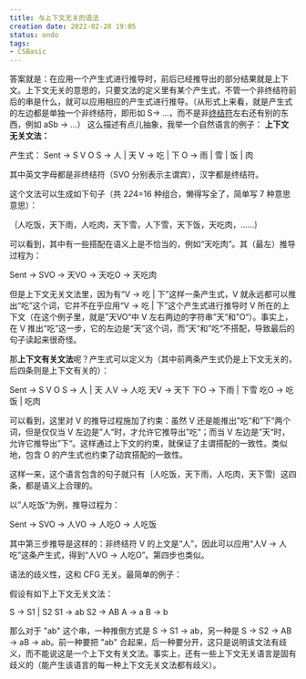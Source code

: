 ```yaml
---
title: 与上下文无关的语法
creation date: 2022-02-28 19:05 
status: ondo
tags:
- CSBasic
---
```

答案就是：在应用一个产生式进行推导时，前后已经推导出的部分结果就是上下文。上下文无关的意思的，只要文法的定义里有某个产生式，不管一个非终结符前后的串是什么，就可以应用相应的产生式进行推导。（从形式上来看，就是产生式的左边都是单独一个非终结符，即形如 S-> ...，而不是非[终结符](https://www.zhihu.com/search?q=%E7%BB%88%E7%BB%93%E7%AC%A6&search_source=Entity&hybrid_search_source=Entity&hybrid_search_extra=%7B%22sourceType%22%3A%22answer%22%2C%22sourceId%22%3A307309365%7D)左右还有别的东西，例如 aSb -> ...）
这么描述有点儿抽象，我举一个自然语言的例子：
**上下文无关文法：**

产生式：
Sent -> S V O
S -> 人 | 天
V -> 吃 | 下
O -> 雨 | 雪 | 饭 | 肉

其中英文字母都是非终结符（SVO 分别表示主谓宾），汉字都是终结符。

这个文法可以生成如下句子（共 2*2*4=16 种组合，懒得写全了，简单写 7 种意思意思）：

｛人吃饭，天下雨，人吃肉，天下雪，人下雪，天下饭，天吃肉，……｝

可以看到，其中有一些搭配在语义上是不恰当的，例如“天吃肉”。其（最左）推导过程为：

Sent -> SVO -> 天VO -> 天吃O -> 天吃肉

但是上下文无关文法里，因为有“V -> 吃 | 下”这样一条产生式，V 就永远都可以推出“吃”这个词，它并不在乎应用“V -> 吃 | 下”这个产生式进行推导时 V 所在的上下文（在这个例子里，就是”天VO“中 V 左右两边的字符串”天“和”O“）。事实上，在 V 推出“吃”这一步，它的左边是“天”这个词，而”天“和”吃“不搭配，导致最后的句子读起来很奇怪。

  

那**上下文有关文法**呢？产生式可以定义为（其中前两条产生式仍是上下文无关的，后四条则是上下文有关的）：

Sent -> S V O
S -> 人 | 天
人V -> 人吃
天V -> 天下
下O -> 下雨 | 下雪
吃O -> 吃饭 | 吃肉

可以看到，这里对 V 的推导过程施加了约束：虽然 V 还是能推出”吃“和”下“两个词，但是仅仅当 V 左边是”人“时，才允许它推导出”吃“；而当 V 左边是”天“时，允许它推导出”下“。这样通过上下文的约束，就保证了主谓搭配的一致性。类似地，包含 O 的产生式也约束了动宾搭配的一致性。

这样一来，这个语言包含的句子就只有｛人吃饭，天下雨，人吃肉，天下雪｝这四条，都是语义上合理的。

以”人吃饭“为例，推导过程为：

Sent -> SVO -> 人VO -> 人吃O -> 人吃饭

其中第三步推导是这样的：非终结符 V 的上文是“人”，因此可以应用“人V -> 人吃”这条产生式，得到“人VO -> 人吃O”。第四步也类似。

  

语法的歧义性，这和 CFG 无关。最简单的例子：

假设有如下上下文无关文法：

S -> S1 | S2
S1 -> ab
S2 -> AB
A -> a
B -> b

那么对于 "ab" 这个串，一种推倒方式是 S -> S1 -> ab，另一种是 S -> S2 -> AB -> aB -> ab。前一种要把 "ab" 合起来，后一种要分开，这只是说明该文法有歧义，而不能说这是一个上下文有关文法。事实上，还有一些上下文无关语言是固有歧义的（能产生该语言的每一种上下文无关文法都有歧义）。
